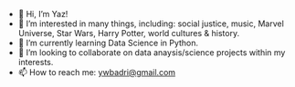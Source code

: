 - 👋 Hi, I’m Yaz!
- 👀 I’m interested in many things, including: social justice, music, Marvel Universe, Star Wars, Harry Potter, world cultures & history.
- 🌱 I’m currently learning Data Science in Python.
- 💞️ I’m looking to collaborate on data anaysis/science projects within my interests.
- 📫 How to reach me: ywbadri@gmail.com

<!---
paliprincess89/paliprincess89 is a ✨ special ✨ repository because its `README.md` (this file) appears on your GitHub profile.
You can click the Preview link to take a look at your changes.
--->
